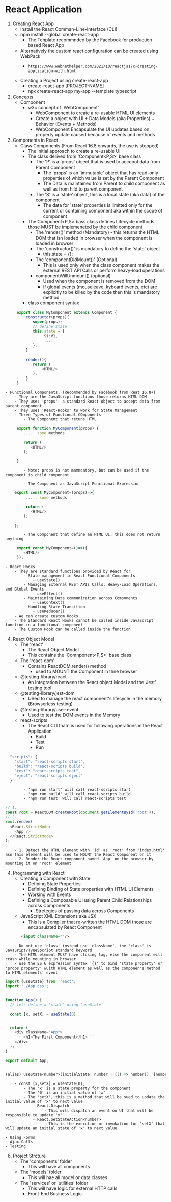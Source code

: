 # React Application

1. Creating React App
    - Install the React Comman-Line-Interface (CLI)
    - npm install --global create-react-app
        - The Tenplate recommnded by the Facebook for production based React App
    - Alternatively the custom react configuration can be created using WebPack
        -     https://www.webnethelper.com/2021/10/reactjs17x-creating-application-with.html
    - Creating a Project using create-react-app
        - create-react-app [PROJECT-NAME]    
        - npx create-react-app my-app --template typescript
2. Concepts
    - Component
        - w3c concept of 'WebComponent'
            - WebComponent to create a re-usable HTML UI elements
            - Create a object with UI + Data Models (aka Properties) + Behavior (Events + Methods)
            - WebComponent Encapsulate the UI updates based on property update caused because of events and methods
3. Components in React
    - Class Components (From React 16.8 onwards, the use is stopped)
        - The initial approach to create a re-usable UI 
        - The class derived from 'Component<P,S>' base class
            - The 'P' is a 'props' object that is used to accepot data from Parent Component
                - The 'props' is an 'immutable' object that has read-only properties of which value is set by the Parent Component
                - The Data is maintained from Parent to child component as well as from hild to parent component
            - The 'S' is a 'state' object, this is a local state (aka data) of the component
                - The data for 'state' properties is limitted only for the current or containing component aka within the scope of component
        - The Component<P,S> bass class defines Lifecycle methods those MUST be implemeneted by the child component
            - The 'render()' method (Mandatory)
                   - this returns the HTML DOM that isn loaded in browser when the component is loaded in browser
            - The 'constructor()' is mandatory to define the 'state' object
                - this.state = {};
            - The 'componentDidMount()' (Optional)
                - This is used only when the class component makes the external REST API Calls or perform heavy-load operations     
            - componentWillUnmount() (optional)
                - Used when the component is removed from the DOM 
                - If global events (mouseleave, kyboard events, etc)  are explicitly to be killed by the code then this is mandatory method
        - class component syntax
```` javascript
     export class MyComponent extends Component {
         constructor(props){
            super(props);
            // define state
            this.state = {
                 S1:V1,
                 ....   
            };
         }

         render(){
            return (
                <HTML/>
            );
         }   
     }

````


    - Functional Components, (Recommended by Facebook from Reat 16.8+) 
        - They are the JavaScript functions those returns HTML DOM     
        - They uses 'props'  a standard React object to accept data from parent component
        - They uses 'React-Hooks' to work for State Management   
        - Three Types of Functional COmponents
            - The Component that retuns HTML
```` javascript
     export function MyComponent(props) {
        ..... some methods    
       
        return (
           <HTML/>
        );

     }   
````            
            - Note: props is not mamndatory, but can be used if the component is child component 

            - The Component as JavaScript Functional Expression
```` javascript
    export const MyComponent=(props)=>{
         ..... some methods

         return (
           <HTML/>
        );   

    };
````
            - The Component that define an HTML UI, this does not return anything

```` javascript
     export const MyComponent=()=>({
        <HTML/>
     });       
````

    - React Hooks
        - They are standard functions provided by React for
            - State management in React Functional Components
                - useState()
            - Managing External REST APIs Calls, Heavy-Load Operations, and Global Events
                - useEffect()
            - Maintaining Data communication across Components
                - useContext()
            - Handling State Transition
                - useReducer()
        - We can create custom Hooks        
        - The Standard React Hooks cannot be called inside JavaScript function in a functional component
        - The Custom Hook can be called inside the function     

4. React Object Model
    - The 'react'
        - The React Object Model 
        - This contains the 'Comnponent<P,S>' base class
    - The 'react-dom'
        - Contains ReactDOM.render() method
            - used to MOUNT the Component in thne browser   
    - @testing-library/react
        - An Integration between the React object Model and the 'Jest' testing tool
    - @testing-library/jest-dom
        - USed to manage the react component's lifecycle in the memory (Browserless testing)
    - @testing-library/user-event
        - Used to test the DOM events in the Memory
    - react-scripts
        - The React CLI thatn is used for following operations in  the React Application   
            - Build
            - Test
            - Run           
```` javascript
  "scripts": {
    "start": "react-scripts start",
    "build": "react-scripts build",
    "test": "react-scripts test",
    "eject": "react-scripts eject"
  }
````          
            - 'npm run start' will call react-scripts start  
            - 'npm run build' will call react-scripts build 
            - 'npm run test' will call react-scripts test


```` javascript
// 1.
const root = ReactDOM.createRoot(document.getElementById('root'));
// 2.
root.render(
  <React.StrictMode>
    <App />
  </React.StrictMode>
);
````
        - 1. Detect the HTML element with 'id' as 'root' from 'index.html' asn this element will be used to MOUNT the React Component on it
        - 2. Render the React component named 'App' on the browser by mounting it on 'root' element

4. Programming with React
    - Creating a Component with State
        - Defining State Properties
        - Defining Binding of State properties with HTML UI Elements
        - Working with Events
        - Defining a Composable UI using Parent Child Relationships across Components
            - Stretegies of passing data across Components
    - JavaScript XML Extensions aka JSX
        - This is a Compiler that re-written the HTML DOM those are encapsulated by React Component
```` html
       <input className=""/> 
````
        - Do not use 'class' instead use 'className', the 'class' is JavaSript/TyueSpcript standard keyword
        - The HTML element MUST have closing tag, else the component will crash while mounting in browser
        - use the ES 6 expression syntax '{}' to bind 'state property' or 'props property' wuith HTML element as well as the componen's method to HTML elements' event

```` javascript
import {useState} from 'react';
import './App.css';


function App() {
  // lets define a 'state' using 'useState'

  const [x, setX] = useState(0);


  return (
    <div className="App">
        <h1>The First Component</h1> `` 
    </div>
  );
}

export default App;


(alias) useState<number>(initialState: number | (() => number)): [number, React.Dispatch<React.SetStateAction<number>>] (+1 overload)

````
        - const [x,setX] = useState(0);
            - The 'x' is a state property for the component
            - The '0' is an initial value of 'x'
            - The 'setX', this is a method that will be sued to update the initial value of 'x' to next value
                - React.Dispatch    
                     - This will dispatch an event on UI that will be responsible to update 'x'
                - React.SetStateAction<number>
                     - This is the execution or invokation for 'setX' that will update an initial state of 'x' to next value   

    - Using Forms
    - Ajax Calls
    - Testing 
6. Project Strcture
    - The 'components' folder
        - This will have all components
    - The 'models' folder
        - This will hae all model or data classes
    - The 'services' or 'utilities' folder
        - This will have logic for external HTTP calls
        - Front-End Business Logic                